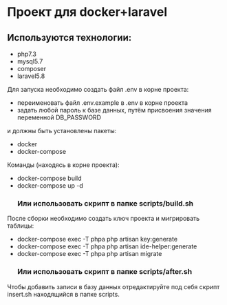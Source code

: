 <h1>Проект для docker+laravel</h1>
<h2>Используются технологии:</h2>
<ul>
    <li>
        php7.3
    </li>
    <li>
        mysql5.7
    </li>
    <li>
        composer
    </li>
    <li>
        laravel5.8
    </li>
</ul>
<p>Для запуска необходимо создать файл .env в корне проекта:
 <ul>
    <li>
        переименовать файл .env.example в .env в корне проекта 
    </li>
    <li>
        задать любой пароль к базе данных, путём присвоения значения переменной DB_PASSWORD 
    </li>
 </ul>
 и должны быть установлены пакеты:</p>
<ul>
    <li>
        docker 
    </li>
    <li>
        docker-compose
    </li>
</ul>
<p>Команды (находясь в корне проекта):</p>
<ul>
    <li>
        docker-compose build
    </li>
    <li>
        docker-compose up -d
    </li>
    <h3>Или использовать скрипт в папке scripts/build.sh</h3>
</ul>

<p>После сборки необходимо создать ключ проекта и мигрировать таблицы:</p>
<ul>
    <li>
        docker-compose exec -T phpa php artisan key:generate
    </li>
    <li>
        docker-compose exec -T phpa php artisan ide-helper:generate
    </li>
    <li>
        docker-compose exec -T phpa php artisan migrate
    </li>
    <h3>Или использовать скрипт в папке scripts/after.sh</h3>
</ul>
<p>Чтобы добавить записи в базу данных отредактируйте под себя скрипт insert.sh находящийся в папке scripts.
